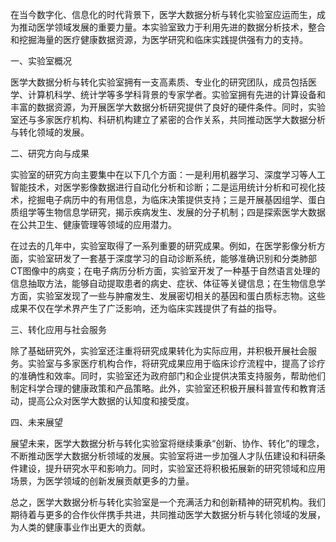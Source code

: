 在当今数字化、信息化的时代背景下，医学大数据分析与转化实验室应运而生，成为推动医学领域发展的重要力量。本实验室致力于利用先进的数据分析技术，整合和挖掘海量的医疗健康数据资源，为医学研究和临床实践提供强有力的支持。  

一、实验室概况  

医学大数据分析与转化实验室拥有一支高素质、专业化的研究团队，成员包括医学、计算机科学、统计学等多学科背景的专家学者。实验室拥有先进的计算设备和丰富的数据资源，为开展医学大数据分析研究提供了良好的硬件条件。同时，实验室还与多家医疗机构、科研机构建立了紧密的合作关系，共同推动医学大数据分析与转化领域的发展。  

二、研究方向与成果  

实验室的研究方向主要集中在以下几个方面：一是利用机器学习、深度学习等人工智能技术，对医学影像数据进行自动化分析和诊断；二是运用统计分析和可视化技术，挖掘电子病历中的有用信息，为临床决策提供支持；三是开展基因组学、蛋白质组学等生物信息学研究，揭示疾病发生、发展的分子机制；四是探索医学大数据在公共卫生、健康管理等领域的应用潜力。  

在过去的几年中，实验室取得了一系列重要的研究成果。例如，在医学影像分析方面，实验室研发了一套基于深度学习的自动诊断系统，能够准确识别和分类肺部CT图像中的病变；在电子病历分析方面，实验室开发了一种基于自然语言处理的信息抽取方法，能够自动提取患者的病史、症状、体征等关键信息；在生物信息学方面，实验室发现了一些与肿瘤发生、发展密切相关的基因和蛋白质标志物。这些成果不仅在学术界产生了广泛影响，还为临床实践提供了有益的指导。  

三、转化应用与社会服务  

除了基础研究外，实验室还注重将研究成果转化为实际应用，并积极开展社会服务。实验室与多家医疗机构合作，将研究成果应用于临床诊疗流程中，提高了诊疗的准确性和效率。同时，实验室还为政府部门和企业提供决策支持服务，帮助他们制定科学合理的健康政策和产品策略。此外，实验室还积极开展科普宣传和教育活动，提高公众对医学大数据的认知度和接受度。  

四、未来展望  

展望未来，医学大数据分析与转化实验室将继续秉承“创新、协作、转化”的理念，不断推动医学大数据分析领域的发展。实验室将进一步加强人才队伍建设和科研条件建设，提升研究水平和影响力。同时，实验室还将积极拓展新的研究领域和应用场景，为医学领域的创新发展贡献更多的力量。  

总之，医学大数据分析与转化实验室是一个充满活力和创新精神的研究机构。我们期待着与更多的合作伙伴携手共进，共同推动医学大数据分析与转化领域的发展，为人类的健康事业作出更大的贡献。  
